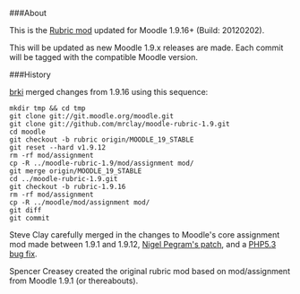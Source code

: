 ###About

This is the [Rubric mod](http://moodle.org/mod/forum/discuss.php?d=92646&parent=445584) updated for Moodle 1.9.16+ (Build: 20120202).

This will be updated as new Moodle 1.9.x releases are made. Each commit will be tagged with the compatible Moodle version.

###History

[brki](https://github.com/brki) merged changes from 1.9.16 using this sequence:

    mkdir tmp && cd tmp
    git clone git://git.moodle.org/moodle.git
    git clone git://github.com/mrclay/moodle-rubric-1.9.git
    cd moodle
    git checkout -b rubric origin/MOODLE_19_STABLE
    git reset --hard v1.9.12
    rm -rf mod/assignment
    cp -R ../moodle-rubric-1.9/mod/assignment mod/
    git merge origin/MOODLE_19_STABLE
    cd ../moodle-rubric-1.9.git
    git checkout -b rubric-1.9.16
    rm -rf mod/assignment
    cp -R ../moodle/mod/assignment mod/
    git diff
    git commit

Steve Clay carefully merged in the changes to Moodle's core assignment mod made between 1.9.1 and 1.9.12, [Nigel Pegram's patch](https://github.com/mrclay/moodle-rubric-1.9/commit/f6e3a3e8f4e22af7835754e8579f02a855c3a29c#L17R43), and a [PHP5.3 bug fix](https://github.com/mrclay/moodle-rubric-1.9/commit/f6e3a3e8f4e22af7835754e8579f02a855c3a29c#L6R23).

Spencer Creasey created the original rubric mod based on mod/assignment from Moodle 1.9.1 (or thereabouts).